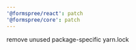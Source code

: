 ```yaml
---
'@formspree/react': patch
'@formspree/core': patch
---
```


remove unused package-specific yarn.lock
